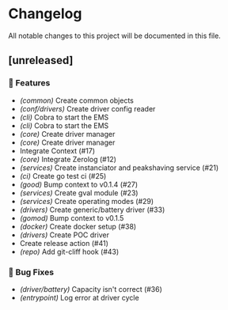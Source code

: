 # Changelog

All notable changes to this project will be documented in this file.

## [unreleased]

### 🚀 Features

- *(common)* Create common objects
- *(conf/drivers)* Create driver config reader
- *(cli)* Cobra to start the EMS
- *(cli)* Cobra to start the EMS
- *(core)* Create driver manager
- *(core)* Create driver manager
- Integrate Context (#17)
- *(core)* Integrate Zerolog (#12)
- *(services)* Create instanciator and peakshaving service (#21)
- *(ci)* Create go test ci (#25)
- *(good)* Bump context to v0.1.4 (#27)
- *(services)* Create gval module (#23)
- *(services)* Create operating modes (#29)
- *(drivers)* Create generic/battery driver (#33)
- *(gomod)* Bump context to v0.1.5
- *(docker)* Create docker setup (#38)
- *(drivers)* Create POC driver
- Create release action (#41)
- *(repo)* Add git-cliff hook (#43)

### 🐛 Bug Fixes

- *(driver/battery)* Capacity isn't correct (#36)
- *(entrypoint)* Log error at driver cycle

<!-- generated by git-cliff -->
